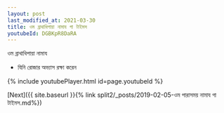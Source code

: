 ```yaml
---
layout: post
last_modified_at: 2021-03-30
title: ওম ব্রাথাধিপায়া নামায গা টাইমস
youtubeId: DGBKpR8DaRA
---
```

 
 
 ওম ব্রাথাধিপায়া নামায  
 
 -  যিনি রোজার অভ্যাস রক্ষা করেন 
 
  
 
  
 
 
 
 
 
 


{% include youtubePlayer.html id=page.youtubeId %}
 
[Next]({{ site.baseurl }}{% link  split2/_posts/2019-02-05-ওম পারাসময় নামায গা টাইমস.md%})
 
